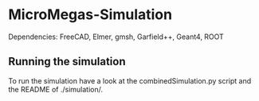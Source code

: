 # MicroMegas-Simulation
Dependencies: FreeCAD, Elmer, gmsh, Garfield++, Geant4, ROOT

## Running the simulation

To run the simulation have a look at the combinedSimulation.py script and the README of ./simulation/.